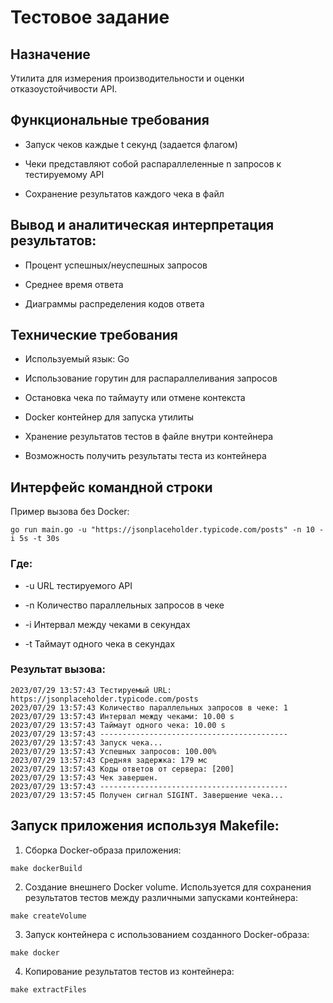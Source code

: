 # Тестовое задание

## Назначение
Утилита для измерения производительности и оценки отказоустойчивости API.

## Функциональные требования
- Запуск чеков каждые t секунд (задается флагом)

- Чеки представляют собой распараллеленные n запросов к тестируемому API

- Сохранение результатов каждого чека в файл

## Вывод и аналитическая интерпретация результатов:
- Процент успешных/неуспешных запросов

- Среднее время ответа

- Диаграммы распределения кодов ответа

## Технические требования
- Используемый язык: Go

- Использование горутин для распараллеливания запросов 

- Остановка чека по таймауту или отмене контекста

- Docker контейнер для запуска утилиты

- Хранение результатов тестов в файле внутри контейнера

- Возможность получить результаты теста из контейнера

## Интерфейс командной строки
Пример вызова без Docker:
```
go run main.go -u "https://jsonplaceholder.typicode.com/posts" -n 10 -i 5s -t 30s
```

### Где:
- \-u URL тестируемого API

- \-n Количество параллельных запросов в чеке

- \-i Интервал между чеками в секундах

- \-t Таймаут одного чека в секундах

### Результат вызова:
```
2023/07/29 13:57:43 Тестируемый URL: https://jsonplaceholder.typicode.com/posts
2023/07/29 13:57:43 Количество параллельных запросов в чеке: 1
2023/07/29 13:57:43 Интервал между чеками: 10.00 s
2023/07/29 13:57:43 Таймаут одного чека: 10.00 s
2023/07/29 13:57:43 ------------------------------------------
2023/07/29 13:57:43 Запуск чека...
2023/07/29 13:57:43 Успешных запросов: 100.00%
2023/07/29 13:57:43 Средняя задержка: 179 мс
2023/07/29 13:57:43 Коды ответов от сервера: [200]
2023/07/29 13:57:43 Чек завершен.
2023/07/29 13:57:43 ------------------------------------------
2023/07/29 13:57:45 Получен сигнал SIGINT. Завершение чека...
```

## Запуск приложения используя Makefile:
1. Сборка Docker-образа приложения:
```
make dockerBuild
```
2. Создание внешнего Docker volume. Используется для сохранения результатов тестов между различными запусками контейнера:
```
make createVolume
```
3. Запуск контейнера с использованием созданного Docker-образа:
```
make docker
```
4. Копирование результатов тестов из контейнера:
```
make extractFiles
```